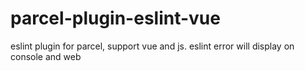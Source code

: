 # parcel-plugin-eslint-vue
eslint plugin for parcel, support vue and js. eslint error will display on console and web
